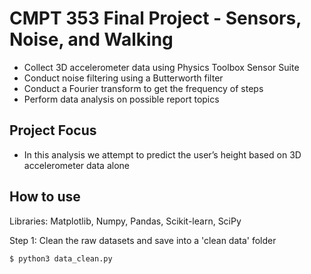 # CMPT 353 Final Project - Sensors, Noise, and Walking

- Collect 3D accelerometer data using Physics Toolbox Sensor Suite 
- Conduct noise filtering using a Butterworth filter
- Conduct a Fourier transform to get the frequency of steps
- Perform data analysis on possible report topics

## Project Focus

- In this analysis we attempt to predict the user’s height based on 3D accelerometer data alone

## How to use
Libraries:  Matplotlib, Numpy, Pandas, Scikit-learn, SciPy 

Step 1: Clean the raw datasets and save into a 'clean data' folder
```
$ python3 data_clean.py
```
